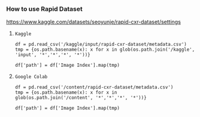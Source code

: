 ### How to use Rapid Dataset

https://www.kaggle.com/datasets/seoyunje/rapid-cxr-dataset/settings

1. `Kaggle`
   
       df = pd.read_csv('/kaggle/input/rapid-cxr-dataset/metadata.csv')
       tmp = {os.path.basename(x): x for x in glob(os.path.join('/kaggle', 'input', '*','*','*', '*'))}    
     
       df['path'] = df['Image Index'].map(tmp)

3. `Google Colab`

       df = pd.read_csv('/content/rapid-cxr-dataset/metadata.csv')
       tmp = {os.path.basename(x): x for x in glob(os.path.join('/content', '*','*','*', '*'))}    
     
       df['path'] = df['Image Index'].map(tmp)
